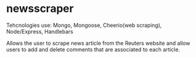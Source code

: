 # newsscraper
Tehcnologies use: Mongo, Mongoose, Cheerio(web scraping), Node/Express, Handlebars

Allows the user to scrape news article from the Reuters website and allow users to add and delete comments that are associated to each article.
